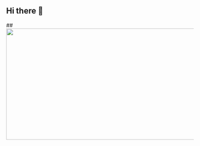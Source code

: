 ## Hi there 👋

##<a href="https://www.gitanimals.org/en_US?utm_medium=image&utm_source=cntjdus&utm_content=farm">
<img
  src="https://render.gitanimals.org/farms/cntjdus"
  width="600"
  height="300"
/>
</a>

<!--
**cntjdus/cntjdus** is a ✨ _special_ ✨ repository because its `README.md` (this file) appears on your GitHub profile.

Here are some ideas to get you started:

- 🔭 I’m currently working on ...
- 🌱 I’m currently learning ...
- 👯 I’m looking to collaborate on ...
- 🤔 I’m looking for help with ...
- 💬 Ask me about ...
- 📫 How to reach me: ...
- 😄 Pronouns: ...
- ⚡ Fun fact: ...
-->
